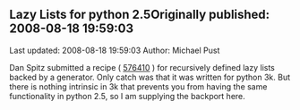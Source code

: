 ## Lazy Lists for python 2.5Originally published: 2008-08-18 19:59:03 
Last updated: 2008-08-18 19:59:03 
Author: Michael Pust 
 
Dan Spitz submitted a recipe ( [576410](http://code.activestate.com/recipes/576410/) ) for recursively defined lazy lists backed by a generator.  Only catch was that it was written for python 3k.  But there is nothing intrinsic in 3k that prevents you from having the same functionality in python 2.5, so I am supplying the backport here.